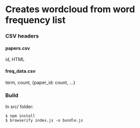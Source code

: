 # Creates wordcloud from word frequency list

### CSV headers
#### papers.csv
id, HTML
#### freq_data.csv
term, count, {paper_id: count, ...}

### Build
In src/ folder:
```
$ npm install
$ browserify index.js -o bundle.js
```
